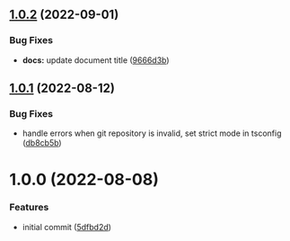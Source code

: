 ## [1.0.2](https://github.com/rafalmaciejewski/show-my-stuff/compare/v1.0.1...v1.0.2) (2022-09-01)


### Bug Fixes

* **docs:** update document title ([9666d3b](https://github.com/rafalmaciejewski/show-my-stuff/commit/9666d3b51b5701cf589558171d1fa123fcaf7748))

## [1.0.1](https://github.com/rafalmaciejewski/show-my-stuff/compare/v1.0.0...v1.0.1) (2022-08-12)


### Bug Fixes

* handle errors when git repository is invalid, set strict mode in tsconfig ([db8cb5b](https://github.com/rafalmaciejewski/show-my-stuff/commit/db8cb5bca5b4aef762c483c16f0f551d682c2098))

# 1.0.0 (2022-08-08)


### Features

* initial commit ([5dfbd2d](https://github.com/rafalmaciejewski/show-my-stuff/commit/5dfbd2dd1da3b5f731fc06703eff3c52176117db))

